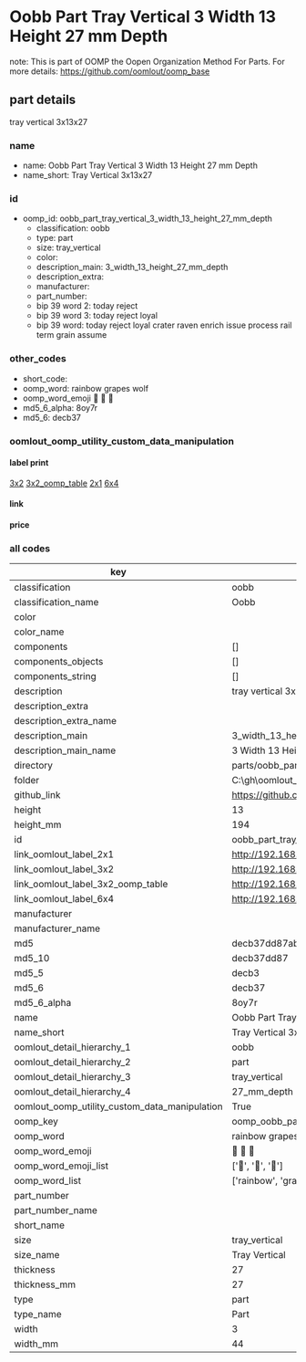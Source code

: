 # Oobb Part Tray Vertical 3 Width 13 Height 27 mm Depth  

note: This is part of OOMP the Oopen Organization Method For Parts. For more details: https://github.com/oomlout/oomp_base

##  part details
  



tray vertical 3x13x27



### name
* name: Oobb Part Tray Vertical 3 Width 13 Height 27 mm Depth
* name_short: Tray Vertical 3x13x27 
### id
* oomp_id: oobb_part_tray_vertical_3_width_13_height_27_mm_depth
  * classification: oobb
  * type: part
  * size: tray_vertical
  * color: 
  * description_main: 3_width_13_height_27_mm_depth
  * description_extra: 
  * manufacturer: 
  * part_number: 
  * bip 39 word 2: today reject
  * bip 39 word 3: today reject loyal
  * bip 39 word: today reject loyal crater raven enrich issue process rail term grain assume

### other_codes
* short_code: 
* oomp_word: rainbow grapes wolf
* oomp_word_emoji :rainbow: :grapes: :wolf:
* md5_6_alpha: 8oy7r
* md5_6: decb37






### oomlout_oomp_utility_custom_data_manipulation
#### label print
[3x2](http://192.168.1.245:1112/?label=oomp%208oy7r)
[3x2_oomp_table](http://192.168.1.108:1112/?label=oomp%208oy7r)
[2x1](http://192.168.1.242:1112/?label=oomp%208oy7r)
[6x4](http://192.168.1.55:1112/?label=oomp%208oy7r)    

#### link

                              

#### price







### all codes 
| key | value |  
| --- | --- |  
| classification | oobb |  
| classification_name | Oobb |  
| color |  |  
| color_name |  |  
| components | [] |  
| components_objects | [] |  
| components_string | [] |  
| description | tray vertical 3x13x27 |  
| description_extra |  |  
| description_extra_name |  |  
| description_main | 3_width_13_height_27_mm_depth |  
| description_main_name | 3 Width 13 Height 27 mm Depth |  
| directory | parts/oobb_part_tray_vertical_3_width_13_height_27_mm_depth |  
| folder | C:\gh\oomlout_oobb_version_4_generated_parts\parts\oobb_part_tray_vertical_3_width_13_height_27_mm_depth |  
| github_link | https://github.com/oomlout/oomlout_oomp_part_src/tree/main/parts/oobb_part_tray_vertical_3_width_13_height_27_mm_depth |  
| height | 13 |  
| height_mm | 194 |  
| id | oobb_part_tray_vertical_3_width_13_height_27_mm_depth |  
| link_oomlout_label_2x1 | http://192.168.1.242:1112/?label=oomp%208oy7r |  
| link_oomlout_label_3x2 | http://192.168.1.245:1112/?label=oomp%208oy7r |  
| link_oomlout_label_3x2_oomp_table | http://192.168.1.108:1112/?label=oomp%208oy7r |  
| link_oomlout_label_6x4 | http://192.168.1.55:1112/?label=oomp%208oy7r |  
| manufacturer |  |  
| manufacturer_name |  |  
| md5 | decb37dd87ab8ed52c593329092d3f1a |  
| md5_10 | decb37dd87 |  
| md5_5 | decb3 |  
| md5_6 | decb37 |  
| md5_6_alpha | 8oy7r |  
| name | Oobb Part Tray Vertical 3 Width 13 Height 27 mm Depth |  
| name_short | Tray Vertical 3x13x27  |  
| oomlout_detail_hierarchy_1 | oobb |  
| oomlout_detail_hierarchy_2 | part |  
| oomlout_detail_hierarchy_3 | tray_vertical |  
| oomlout_detail_hierarchy_4 | 27_mm_depth |  
| oomlout_oomp_utility_custom_data_manipulation | True |  
| oomp_key | oomp_oobb_part_tray_vertical_3_width_13_height_27_mm_depth |  
| oomp_word | rainbow grapes wolf |  
| oomp_word_emoji | :rainbow: :grapes: :wolf: |  
| oomp_word_emoji_list | [':rainbow:', ':grapes:', ':wolf:'] |  
| oomp_word_list | ['rainbow', 'grapes', 'wolf'] |  
| part_number |  |  
| part_number_name |  |  
| short_name |  |  
| size | tray_vertical |  
| size_name | Tray Vertical |  
| thickness | 27 |  
| thickness_mm | 27 |  
| type | part |  
| type_name | Part |  
| width | 3 |  
| width_mm | 44 |  
